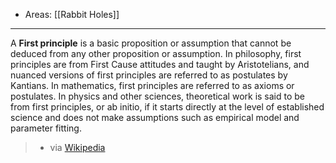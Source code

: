 
- Areas: [[Rabbit Holes]]

---

A **First principle** is a basic proposition or assumption that cannot be deduced from any other proposition or assumption. In philosophy, first principles are from First Cause attitudes and taught by Aristotelians, and nuanced versions of first principles are referred to as postulates by Kantians. In mathematics, first principles are referred to as axioms or postulates. In physics and other sciences, theoretical work is said to be from first principles, or ab initio, if it starts directly at the level of established science and does not make assumptions such as empirical model and parameter fitting.

> - via [Wikipedia](https://en.wikipedia.org/wiki/First%20principle)
